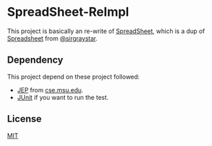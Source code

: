 SpreadSheet-ReImpl
====
This project is basically an re-write of 
[SpreadSheet](https://github.com/zhaoweny/Spreadsheet), which is a dup of 
[Spreadsheet](https://github.com/sirgraystar/Spreadsheet) from 
[@sirgraystar](https://github.com/sirgraystar).

Dependency
-----

This project depend on these project followed:

 * [JEP](http://www.cse.msu.edu/SENS/Software/jep-2.23/doc/website/index.html) from 
 [cse.msu.edu](http://cse.msu.edu).
 * [JUnit](http://junit.org) if you want to run the test.
 
License
-----

[MIT](https://opensource.org/licenses/MIT)